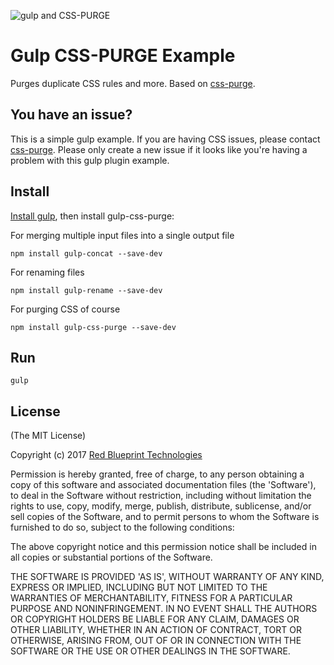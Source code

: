 

![gulp and CSS-PURGE](https://raw.githubusercontent.com/rbtech/css-purge/master/assets/images/gulp-css-purge.png)


# Gulp CSS-PURGE Example

Purges duplicate CSS rules and more. Based on [css-purge](https://www.npmjs.org/package/css-purge).


## You have an issue?

This is a simple gulp example. If you are having CSS issues, please contact [css-purge](https://github.com/rbtech/css-purge/issues). Please only create a new issue if it looks like you're having a problem with this gulp plugin example.


## Install

[Install gulp](https://gulpjs.com), then install gulp-css-purge:

For merging multiple input files into a single output file
```
npm install gulp-concat --save-dev
```

For renaming files
```
npm install gulp-rename --save-dev
```

For purging CSS of course
```
npm install gulp-css-purge --save-dev
```

## Run

```
gulp
```


License
-----

(The MIT License)

Copyright (c) 2017 [Red Blueprint Technologies](http://redblueprint.com)

Permission is hereby granted, free of charge, to any person obtaining
a copy of this software and associated documentation files (the
'Software'), to deal in the Software without restriction, including
without limitation the rights to use, copy, modify, merge, publish,
distribute, sublicense, and/or sell copies of the Software, and to
permit persons to whom the Software is furnished to do so, subject to
the following conditions:

The above copyright notice and this permission notice shall be
included in all copies or substantial portions of the Software.

THE SOFTWARE IS PROVIDED 'AS IS', WITHOUT WARRANTY OF ANY KIND,
EXPRESS OR IMPLIED, INCLUDING BUT NOT LIMITED TO THE WARRANTIES OF
MERCHANTABILITY, FITNESS FOR A PARTICULAR PURPOSE AND NONINFRINGEMENT.
IN NO EVENT SHALL THE AUTHORS OR COPYRIGHT HOLDERS BE LIABLE FOR ANY
CLAIM, DAMAGES OR OTHER LIABILITY, WHETHER IN AN ACTION OF CONTRACT,
TORT OR OTHERWISE, ARISING FROM, OUT OF OR IN CONNECTION WITH THE
SOFTWARE OR THE USE OR OTHER DEALINGS IN THE SOFTWARE.